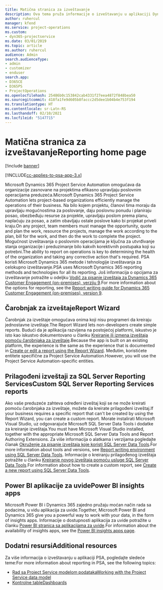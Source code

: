 ```yaml
---
title: Matična stranica za izveštavanje
description: Ova tema pruža informacije o izveštavanju u aplikaciji Dynamics 365 Project Service Automation.
author: ruhercul
manager: kfend
ms.service: project-operations
ms.custom:
- dyn365-projectservice
ms.date: 03/01/2019
ms.topic: article
ms.author: ruhercul
audience: Admin
search.audienceType:
- admin
- customizer
- enduser
search.app:
- D365CE
- D365PS
- ProjectOperations
ms.openlocfilehash: 25486b0c153842cab4331f27eea4872f848bea50
ms.sourcegitcommit: 418fa1fe9d605b8faccc2d5dee1b04b4e753f194
ms.translationtype: HT
ms.contentlocale: sr-Latn-RS
ms.lasthandoff: 02/10/2021
ms.locfileid: "5147715"
---
```

# <a name="reporting-home-page"></a><span data-ttu-id="d1c2b-103">Matična stranica za izveštavanje</span><span class="sxs-lookup"><span data-stu-id="d1c2b-103">Reporting home page</span></span>

[!include [banner](../includes/psa-now-project-operations.md)]

[!INCLUDE[cc-applies-to-psa-app-3.x](../includes/cc-applies-to-psa-app-3x.md)]

<span data-ttu-id="d1c2b-104">Microsoft Dynamics 365 Project Service Automation omogućava da organizacije zasnovane na projektima efikasno upravljaju poslovnim operacijama preduzeća.</span><span class="sxs-lookup"><span data-stu-id="d1c2b-104">Microsoft Dynamics 365 Project Service Automation lets project-based organizations efficiently manage the operations of their business.</span></span> <span data-ttu-id="d1c2b-105">Na bilo kojem projektu, članovi tima moraju da upravljaju mogućnostima za poslovanje, daju poslovnu ponudu i planiraju posao, obezbeđuju resurse za projekte, upravljaju poslom prema planu, naplaćuju za posao, a zatim obavljaju ostale poslove kako bi projekat priveli kraju.</span><span class="sxs-lookup"><span data-stu-id="d1c2b-105">On any project, team members must manage the opportunity, quote and plan the work, resource the projects, manage the work according to the plan, bill for the work, and then do the work to complete the project.</span></span> <span data-ttu-id="d1c2b-106">Mogućnost izveštavanja o poslovnim operacijama je ključna za utvrđivanje stanja organizacije i preduzimanje bilo kakvih korektivnih postupaka koji su potrebni.</span><span class="sxs-lookup"><span data-stu-id="d1c2b-106">The ability to report on operations is key to determining the health of the organization and taking any corrective action that's required.</span></span> <span data-ttu-id="d1c2b-107">PSA koristi Microsoft Dynamics 365 metode i tehnologije izveštavanja za celokupno izveštavanje.</span><span class="sxs-lookup"><span data-stu-id="d1c2b-107">PSA uses Microsoft Dynamics 365 reporting methods and technologies for all its reporting.</span></span> <span data-ttu-id="d1c2b-108">Još informacija o opcijama za izveštavanje potražite u odeljku [Vodič za pisanje izveštaja za Dynamics 365 Customer Engagement (on-premises), verziju 9](https://docs.microsoft.com/dynamics365/customerengagement/on-premises/analytics/reporting-analytics-with-dynamics-365).</span><span class="sxs-lookup"><span data-stu-id="d1c2b-108">For more information about the options for reporting, see the [Report writing guide for Dynamics 365 Customer Engagement (on-premises), version 9](https://docs.microsoft.com/dynamics365/customerengagement/on-premises/analytics/reporting-analytics-with-dynamics-365).</span></span>

## <a name="report-wizard"></a><span data-ttu-id="d1c2b-109">Čarobnjak za izveštaje</span><span class="sxs-lookup"><span data-stu-id="d1c2b-109">Report Wizard</span></span>

<span data-ttu-id="d1c2b-110">Čarobnjak za izveštaje omogućava onima koji nisu programeri da kreiraju jednostavne izveštaje.</span><span class="sxs-lookup"><span data-stu-id="d1c2b-110">The Report Wizard lets non-developers create simple reports.</span></span> <span data-ttu-id="d1c2b-111">Budući da je aplikacija razvijena na postojećoj platformi, iskustvo je isto kao iskustvo dokumentovano u članku [Kreiranje ili izmena izveštaja pomoću čarobnjaka za izveštaje](https://docs.microsoft.com/dynamics365/customerengagement/on-premises/basics/create-edit-copy-report-wizard).</span><span class="sxs-lookup"><span data-stu-id="d1c2b-111">Because the app is built on an existing platform, the experience is the same as the experience that is documented in [Create or edit a report using the Report Wizard](https://docs.microsoft.com/dynamics365/customerengagement/on-premises/basics/create-edit-copy-report-wizard).</span></span> <span data-ttu-id="d1c2b-112">Međutim, koristićete entitete specifične za Project Service Automation.</span><span class="sxs-lookup"><span data-stu-id="d1c2b-112">However, you will use the Project Service Automation-specific entities.</span></span>

## <a name="custom-sql-server-reporting-services-reports"></a><span data-ttu-id="d1c2b-113">Prilagođeni izveštaji za SQL Server Reporting Services</span><span class="sxs-lookup"><span data-stu-id="d1c2b-113">Custom SQL Server Reporting Services reports</span></span>

<span data-ttu-id="d1c2b-114">Ako vaše preduzeće zahteva određeni izveštaj koji se ne može kreirati pomoću čarobnjaka za izveštaje, možete da kreirate prilagođeni izveštaj.</span><span class="sxs-lookup"><span data-stu-id="d1c2b-114">If your business requires a specific report that can't be created by using the Report Wizard, you can create a custom report.</span></span> <span data-ttu-id="d1c2b-115">Morate instalirati Microsoft Visual Studio, uz odgovarajuće Microsoft SQL Server Data Tools i dodatke za kreiranje izveštaja.</span><span class="sxs-lookup"><span data-stu-id="d1c2b-115">You must have Microsoft Visual Studio installed, together with the appropriate Microsoft SQL Server Data Tools and Report Authoring Extensions.</span></span> <span data-ttu-id="d1c2b-116">Za više informacija o alatkama i verzijama pogledajte članak [Okruženje za pisanje izveštaja koje koristi SQL Server Data Tools](https://docs.microsoft.com/dynamics365/customerengagement/on-premises/analytics/report-writing-environment-using-sql-server-data-tools).</span><span class="sxs-lookup"><span data-stu-id="d1c2b-116">For more information about tools and versions, see [Report writing environment using SQL Server Data Tools](https://docs.microsoft.com/dynamics365/customerengagement/on-premises/analytics/report-writing-environment-using-sql-server-data-tools).</span></span> <span data-ttu-id="d1c2b-117">Informacije o kreiranju prilagođenog izveštaja potražite u članku [Kreiranje novog izveštaja pomoću usluge SQL Server Data Tools](https://docs.microsoft.com/dynamics365/customerengagement/on-premises/analytics/create-a-new-report-using-sql-server-data-tools).</span><span class="sxs-lookup"><span data-stu-id="d1c2b-117">For information about how to create a custom report, see [Create a new report using SQL Server Data Tools](https://docs.microsoft.com/dynamics365/customerengagement/on-premises/analytics/create-a-new-report-using-sql-server-data-tools).</span></span>

## <a name="power-bi-insights-apps"></a><span data-ttu-id="d1c2b-118">Power BI aplikacije za uvide</span><span class="sxs-lookup"><span data-stu-id="d1c2b-118">Power BI insights apps</span></span>

<span data-ttu-id="d1c2b-119">Microsoft Power BI i Dynamics 365 zajedno pružaju moćan način rada sa podacima, u vidu aplikacija za uvide.</span><span class="sxs-lookup"><span data-stu-id="d1c2b-119">Together, Microsoft Power BI and Dynamics 365 give you a powerful way to work with your data, in the form of insights apps.</span></span> <span data-ttu-id="d1c2b-120">Informacije o dostupnosti aplikacija za uvide potražite u članku [Power BI stranica sa aplikacijama za uvide](https://powerbi.microsoft.com/power-bi-insights-apps/).</span><span class="sxs-lookup"><span data-stu-id="d1c2b-120">For information about the availability of insights apps, see the [Power BI insights apps page](https://powerbi.microsoft.com/power-bi-insights-apps/).</span></span>


## <a name="additional-resources"></a><span data-ttu-id="d1c2b-121">Dodatni resursi</span><span class="sxs-lookup"><span data-stu-id="d1c2b-121">Additional resources</span></span>
<span data-ttu-id="d1c2b-122">Za više informacija o izveštavanju u aplikaciji PSA, pogledajte sledeće teme:</span><span class="sxs-lookup"><span data-stu-id="d1c2b-122">For more information about reporting in PSA, see the following topics:</span></span>

- [<span data-ttu-id="d1c2b-123">Rad sa Project Service modelom podataka</span><span class="sxs-lookup"><span data-stu-id="d1c2b-123">Working with the Project Service data model</span></span>](reports-working-project-service-data-model.md)
- [<span data-ttu-id="d1c2b-124">Kontrolne table</span><span class="sxs-lookup"><span data-stu-id="d1c2b-124">Dashboards</span></span>](reports-dashboards.md)

